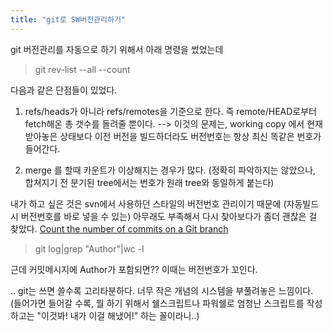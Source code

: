 ```yaml
---
title: "git로 SW버전관리하기"
---
```




git 버전관리를 자동으로 하기 위해서 아래 명령을 썼었는데
> git rev-list --all --count


다음과 같은 단점들이 있었다.

1) refs/heads가 아니라 refs/remotes을 기준으로 한다. 즉 remote/HEAD로부터 fetch해온 총 갯수를 돌려줄 뿐이다.
--> 이것의 문제는, working copy 에서 현재 받아놓은 상태보다 이전 버전을 빌드하더라도 버전번호는 항상 최신 똑같은 번호가 들어간다.

2) merge 를 할때 카운트가 이상해지는 경우가 많다. (정확히 파악하지는 않았으나, 합쳐지기 전 분기된 tree에서는 번호가 원래 tree와 동일하게 붙는다)

내가 하고 싶은 것은 svn에서 사용하던 스타일의 버전번호 관리이기 때문에 (자동빌드시 버전번호를 바로 넣을 수 있는)
아무래도 부족해서 다시 찾아보다가 좀더 괜찮은 걸 찾았다.
[Count the number of commits on a Git branch]

> git log|grep "Author"|wc -l

근데 커밋메시지에 Author가 포함되면?? 이때는 버전번호가 꼬인다.

.. git는 쓰면 쓸수록 고리타분하다. 너무 작은 개념의 시스템을 부풀려놓은 느낌이다. (들어가면 들어갈 수록, 뭘 하기 위해서 쉘스크립트나 파워쉘로 엄청난 스크립트를 작성하고는 "이것봐! 내가 이걸 해냈어!" 하는 꼴이라니..)


[Count the number of commits on a Git branch]: https://stackoverflow.com/questions/11657295/count-the-number-of-commits-on-a-git-branch
